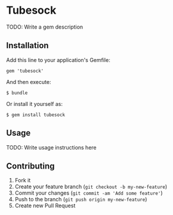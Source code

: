 # Tubesock

TODO: Write a gem description

## Installation

Add this line to your application's Gemfile:

    gem 'tubesock'

And then execute:

    $ bundle

Or install it yourself as:

    $ gem install tubesock

## Usage

TODO: Write usage instructions here

## Contributing

1. Fork it
2. Create your feature branch (`git checkout -b my-new-feature`)
3. Commit your changes (`git commit -am 'Add some feature'`)
4. Push to the branch (`git push origin my-new-feature`)
5. Create new Pull Request
